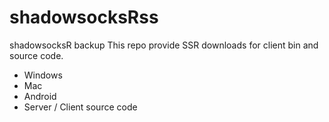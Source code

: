 # shadowsocksRss
shadowsocksR backup
This repo provide SSR downloads for client bin and source code.
- Windows
- Mac
- Android
- Server / Client source code

